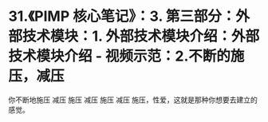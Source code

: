 # 31.《PIMP 核心笔记》：3. 第三部分：外部技术模块：1. 外部技术模块介绍：外部技术模块介绍 - 视频示范：2.不断的施压，减压

你不断地施压 减压 施压 减压 施压 减压 施压，性爱，这就是那种你想要去建立的感觉。